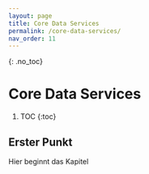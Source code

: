 ```yaml
---
layout: page
title: Core Data Services
permalink: /core-data-services/
nav_order: 11
---
```


{: .no_toc}
# Core Data Services

1. TOC
{:toc}

## Erster Punkt 

Hier beginnt das Kapitel
